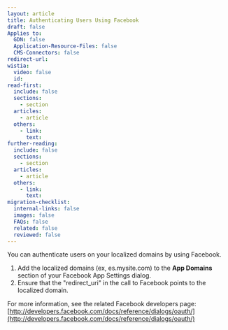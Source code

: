 ```yaml
---
layout: article
title: Authenticating Users Using Facebook
draft: false
Applies to:
  GDN: false
  Application-Resource-Files: false
  CMS-Connectors: false
redirect-url:
wistia:
  video: false
  id:
read-first:
  include: false
  sections:
    - section
  articles:
    - article
  others:
    - link:
      text:
further-reading:
  include: false
  sections:
    - section
  articles:
    - article
  others:
    - link:
      text:
migration-checklist:
  internal-links: false
  images: false
  FAQs: false
  related: false
  reviewed: false
---
```



You can authenticate users on your localized domains by using Facebook.

1.  Add the localized domains (ex, es.mysite.com) to the **App Domains** section of your Facebook App Settings dialog.
2.  Ensure that the "redirect_uri" in the call to Facebook points to the localized domain.

For more information, see the related Facebook developers page: [http://developers.facebook.com/docs/reference/dialogs/oauth/](http://developers.facebook.com/docs/reference/dialogs/oauth/)